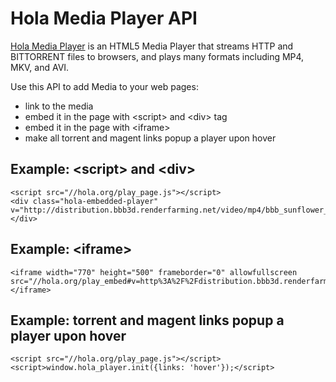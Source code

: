 # Hola Media Player API
[Hola Media Player](https://hola.org/player) is an HTML5 Media Player that streams
HTTP and BITTORRENT files to browsers, and plays many formats including MP4, MKV, and AVI.

Use this API to add Media to your web pages:
* link to the media
* embed it in the page with &lt;script&gt; and &lt;div&gt; tag
* embed it in the page with &lt;iframe&gt;
* make all torrent and magent links popup a player upon hover

## Example: &lt;script&gt; and &lt;div&gt;
```
<script src="//hola.org/play_page.js"></script>
<div class="hola-embedded-player" v="http://distribution.bbb3d.renderfarming.net/video/mp4/bbb_sunflower_1080p_30fps_normal.mp4.torrent"></div> 
```

## Example: &lt;iframe&gt;
```
<iframe width="770" height="500" frameborder="0" allowfullscreen src="//hola.org/play_embed#v=http%3A%2F%2Fdistribution.bbb3d.renderfarming.net%2Fvideo%2Fmp4%2Fbbb_sunflower_1080p_30fps_normal.mp4.torrent"></iframe>
```

## Example: torrent and magent links popup a player upon hover
```
<script src="//hola.org/play_page.js"></script>
<script>window.hola_player.init({links: 'hover'});</script>
```

